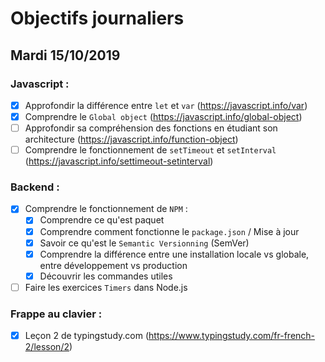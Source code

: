 # Objectifs journaliers

## Mardi 15/10/2019

### Javascript : 

* [x] Approfondir la différence entre `let` et `var` (https://javascript.info/var)
* [x] Comprendre le `Global object` (https://javascript.info/global-object)
* [ ] Approfondir sa compréhension des fonctions en étudiant son architecture (https://javascript.info/function-object)
* [ ] Comprendre le fonctionnement de `setTimeout` et `setInterval` (https://javascript.info/settimeout-setinterval)

### Backend : 

* [x] Comprendre le fonctionnement de `NPM` : 
  * [x] Comprendre ce qu'est paquet 
  * [x] Comprendre comment fonctionne le `package.json` / Mise à jour 
  * [x] Savoir ce qu'est le `Semantic Versionning` (SemVer)
  * [x] Comprendre la différence entre une installation locale vs globale, entre développement vs production
  * [x] Découvrir les commandes utiles 

* [ ] Faire les exercices `Timers` dans Node.js

### Frappe au clavier :

* [x] Leçon 2 de typingstudy.com (https://www.typingstudy.com/fr-french-2/lesson/2)
